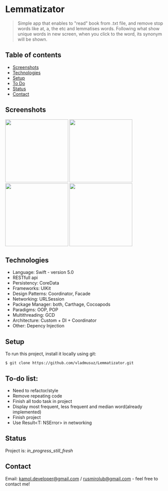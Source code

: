 # Lemmatizator
> Simple app that enables to "read" book from .txt file, and remove stop words like at, a, the etc and lemmatises words. 
Following what show unique words in new screen, when you click to the word, its synonym will be shown. 

## Table of contents
* [Screenshots](#screenshots)
* [Technologies](#technologies)
* [Setup](#technologies)
* [To Do](#technologies)
* [Status](#status)
* [Contact](#contact)


## Screenshots
<img src="https://user-images.githubusercontent.com/55618255/92270327-c5af3b00-eedd-11ea-89bf-15f737273b54.jpg" width="200"> <img src="https://user-images.githubusercontent.com/55618255/92270338-ca73ef00-eedd-11ea-9327-aba4d6ee30c7.jpg" width="200"> <img src="https://user-images.githubusercontent.com/55618255/92270343-cba51c00-eedd-11ea-9786-7b1505ac4926.jpg" width="200"> <img src="https://user-images.githubusercontent.com/55618255/92270344-cc3db280-eedd-11ea-8e9c-4850288187c9.jpg" width="200"> 


## Technologies
* Language: Swift - version 5.0
* RESTfull api
* Persistency: CoreData
* Frameworks: UIKit
* Design Patterns: Coordinator, Facade
* Networking: URLSession
* Package Manager: both, Carthage, Cocoapods
* Paradigms: OOP, POP
* Multithreading: GCD
* Architecture: Custom + DI + Coordinator
* Other: Depency Injection

## Setup
To run this project, install it locally using git:
```
$ git clone https://github.com/vladmusuz/Lemmatizator.git
```
## To-do list:
* Need to refactor/style
* Remove repeating code
* Finish all todo task in project
* Display most frequent, less frequent and median word(already implemented)
* Finish project
* Use Result<T: NSError> in networking

## Status
Project is: _in_progress_still_fresh_

## Contact
Email: kamol.developer@gmail.com / rusmirolub@gmail.com - feel free to contact me!
